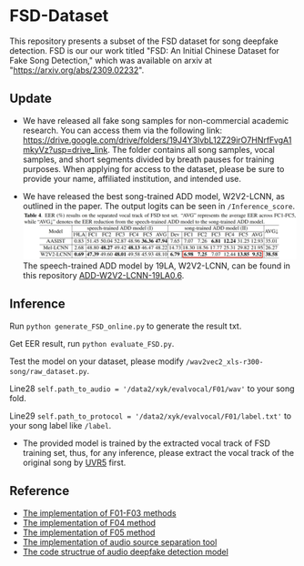 # FSD-Dataset
 This repository presents a subset of the FSD dataset for song deepfake detection.
 FSD is our our work titled "FSD: An Initial Chinese Dataset for Fake Song Detection," which was available on arxiv at "https://arxiv.org/abs/2309.02232".
## Update
- We have released all fake song samples for non-commercial academic research. You can access them via the following link: https://drive.google.com/drive/folders/19J4Y3lvbL12Z29irO7HNrfFvgA1mkyVz?usp=drive_link. The folder contains all song samples, vocal samples, and short segments divided by breath pauses for training purposes. When applying for access to the dataset, please be sure to provide your name, affiliated institution, and intended use.

- We have released the best song-trained ADD model, W2V2-LCNN, as outlined in the paper. The output logits can be seen in `/Inference_score`.
![](./img/table4.png) The speech-trained ADD model by 19LA, W2V2-LCNN, can be found in this repository [ADD-W2V2-LCNN-19LA0.6](https://github.com/xieyuankun/ADD-W2V2-LCNN-19LA0.6).
## Inference
Run `python generate_FSD_online.py` to generate the result txt. 

Get EER result, run `python evaluate_FSD.py`.

Test the model on your dataset, please modify `/wav2vec2_xls-r300-song/raw_dataset.py`.

Line28 `self.path_to_audio = '/data2/xyk/evalvocal/F01/wav'` to your song fold.

Line29 `self.path_to_protocol = '/data2/xyk/evalvocal/F01/label.txt'` to your song label like `/label`.
 
- The provided model is trained by the extracted vocal track of FSD training set, thus, for any inference, please extract the 
vocal track of the original song by [UVR5](https://github.com/Anjok07/ultimatevocalremovergui) first.


## Reference
- [The implementation of F01-F03 methods](https://github.com/svc-develop-team/so-vits-svc)
- [The implementation of F04 method](https://github.com/MoonInTheRiver/DiffSinger)
- [The implementation of F05 method](https://github.com/RVC-Project/Retrieval-based-Voice-Conversion-WebUI)
- [The implementation of audio source separation tool](https://github.com/Anjok07/ultimatevocalremovergui)
- [The code structrue of audio deepfake detection model](https://github.com/yzyouzhang/ASVspoof2021_AIR)